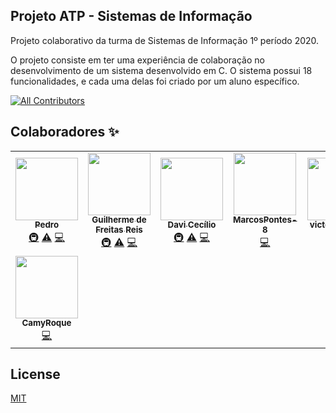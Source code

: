 ## Projeto ATP - Sistemas de Informação

Projeto colaborativo da turma de Sistemas de Informação 1º período 2020.

O projeto consiste em ter uma experiência de colaboração no desenvolvimento de um sistema desenvolvido em C. O sistema possui 18 funcionalidades, e cada uma delas foi criado por um aluno específico.  


<!-- ALL-CONTRIBUTORS-BADGE:START - Do not remove or modify this section -->
[![All Contributors](https://img.shields.io/badge/all_contributors-8-orange.svg?style=flat-square)](#contributors-)
<!-- ALL-CONTRIBUTORS-BADGE:END -->

## Colaboradores ✨

<!-- ALL-CONTRIBUTORS-LIST:START - Do not remove or modify this section -->
<!-- prettier-ignore-start -->
<!-- markdownlint-disable -->
<table>
  <tr>
    <td align="center"><a href="https://github.com/pedrohbribeiro"><img src="https://avatars0.githubusercontent.com/u/43688538?v=4" width="100px;" alt=""/><br /><sub><b>Pedro</b></sub></a><br /><a href="#infra-pedrohbribeiro" title="Infrastructure (Hosting, Build-Tools, etc)">🚇</a> <a href="https://github.com/GuilhermeReis9876/Projeto_C_ATP_SI/commits?author=pedrohbribeiro" title="Tests">⚠️</a> <a href="https://github.com/GuilhermeReis9876/Projeto_C_ATP_SI/commits?author=pedrohbribeiro" title="Code">💻</a></td>
    <td align="center"><a href="https://guilhermefreis.com.br"><img src="https://avatars0.githubusercontent.com/u/40269684?v=4" width="100px;" alt=""/><br /><sub><b>Guilherme de Freitas Reis</b></sub></a><br /><a href="#infra-GuilhermeReis9876" title="Infrastructure (Hosting, Build-Tools, etc)">🚇</a> <a href="https://github.com/GuilhermeReis9876/Projeto_C_ATP_SI/commits?author=GuilhermeReis9876" title="Tests">⚠️</a> <a href="https://github.com/GuilhermeReis9876/Projeto_C_ATP_SI/commits?author=GuilhermeReis9876" title="Code">💻</a></td>
    <td align="center"><a href="https://github.com/DaviCecilio"><img src="https://avatars3.githubusercontent.com/u/53492145?v=4" width="100px;" alt=""/><br /><sub><b>Davi Cecílio</b></sub></a><br /><a href="#infra-DaviCecilio" title="Infrastructure (Hosting, Build-Tools, etc)">🚇</a> <a href="https://github.com/GuilhermeReis9876/Projeto_C_ATP_SI/commits?author=DaviCecilio" title="Tests">⚠️</a> <a href="https://github.com/GuilhermeReis9876/Projeto_C_ATP_SI/commits?author=DaviCecilio" title="Code">💻</a></td>
    <td align="center"><a href="https://github.com/MarcosPontes-8"><img src="https://avatars1.githubusercontent.com/u/61521204?v=4" width="100px;" alt=""/><br /><sub><b>MarcosPontes-8</b></sub></a><br /><a href="https://github.com/GuilhermeReis9876/Projeto_C_ATP_SI/commits?author=MarcosPontes-8" title="Code">💻</a></td>
    <td align="center"><a href="https://github.com/victorjavier28"><img src="https://avatars1.githubusercontent.com/u/64993080?v=4" width="100px;" alt=""/><br /><sub><b>victorjavier28</b></sub></a><br /><a href="https://github.com/GuilhermeReis9876/Projeto_C_ATP_SI/commits?author=victorjavier28" title="Code">💻</a></td>
    <td align="center"><a href="https://github.com/Buzzitolos"><img src="https://avatars0.githubusercontent.com/u/64992587?v=4" width="100px;" alt=""/><br /><sub><b>Buzzitolos</b></sub></a><br /><a href="https://github.com/GuilhermeReis9876/Projeto_C_ATP_SI/commits?author=Buzzitolos" title="Code">💻</a></td>
    <td align="center"><a href="https://github.com/DanielVictor20"><img src="https://avatars0.githubusercontent.com/u/64994085?v=4" width="100px;" alt=""/><br /><sub><b>DanielVictor20</b></sub></a><br /><a href="https://github.com/GuilhermeReis9876/Projeto_C_ATP_SI/commits?author=DanielVictor20" title="Code">💻</a></td>
  </tr>
  <tr>
    <td align="center"><a href="https://github.com/CamyRoque"><img src="https://avatars2.githubusercontent.com/u/59942072?v=4" width="100px;" alt=""/><br /><sub><b>CamyRoque</b></sub></a><br /><a href="https://github.com/GuilhermeReis9876/Projeto_C_ATP_SI/commits?author=CamyRoque" title="Code">💻</a></td>
  </tr>
</table>

<!-- markdownlint-enable -->
<!-- prettier-ignore-end -->
<!-- ALL-CONTRIBUTORS-LIST:END -->

## License
[MIT](https://choosealicense.com/licenses/mit/)
